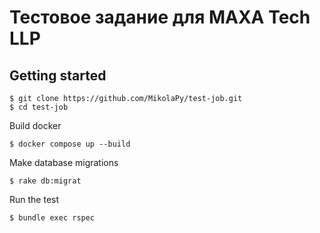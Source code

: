 # Тестовое задание для MAXA Tech LLP

## Getting started
```
$ git clone https://github.com/MikolaPy/test-job.git
$ cd test-job
```
Build docker 
```
$ docker compose up --build
```
Make database migrations
```
$ rake db:migrat
```
Run the test
```
$ bundle exec rspec
